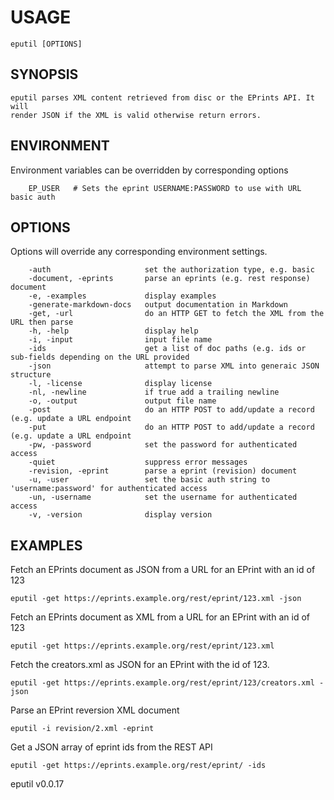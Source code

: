 
# USAGE

	eputil [OPTIONS]

## SYNOPSIS


	eputil parses XML content retrieved from disc or the EPrints API. It will 
	render JSON if the XML is valid otherwise return errors.


## ENVIRONMENT

Environment variables can be overridden by corresponding options

```
    EP_USER   # Sets the eprint USERNAME:PASSWORD to use with URL basic auth
```

## OPTIONS

Options will override any corresponding environment settings.

```
    -auth                     set the authorization type, e.g. basic
    -document, -eprints       parse an eprints (e.g. rest response) document
    -e, -examples             display examples
    -generate-markdown-docs   output documentation in Markdown
    -get, -url                do an HTTP GET to fetch the XML from the URL then parse
    -h, -help                 display help
    -i, -input                input file name
    -ids                      get a list of doc paths (e.g. ids or sub-fields depending on the URL provided
    -json                     attempt to parse XML into generaic JSON structure
    -l, -license              display license
    -nl, -newline             if true add a trailing newline
    -o, -output               output file name
    -post                     do an HTTP POST to add/update a record (e.g. update a URL endpoint
    -put                      do an HTTP POST to add/update a record (e.g. update a URL endpoint
    -pw, -password            set the password for authenticated access
    -quiet                    suppress error messages
    -revision, -eprint        parse a eprint (revision) document
    -u, -user                 set the basic auth string to 'username:password' for authenticated access
    -un, -username            set the username for authenticated access
    -v, -version              display version
```


## EXAMPLES


Fetch an EPrints document as JSON from a URL for an EPrint with an id of 123

    eputil -get https://eprints.example.org/rest/eprint/123.xml -json

Fetch an EPrints document as XML from a URL for an EPrint with an id of 123

    eputil -get https://eprints.example.org/rest/eprint/123.xml

Fetch the creators.xml as JSON for an EPrint with the id of 123.

    eputil -get https://eprints.example.org/rest/eprint/123/creators.xml -json

Parse an EPrint reversion XML document

    eputil -i revision/2.xml -eprint

Get a JSON array of eprint ids from the REST API

    eputil -get https://eprints.example.org/rest/eprint/ -ids


eputil v0.0.17
